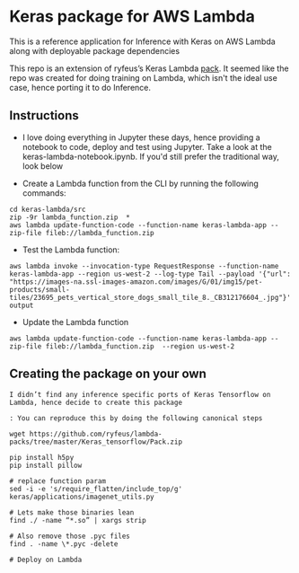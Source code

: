 # Keras package for AWS Lambda
This is a reference application for Inference with Keras on AWS Lambda along with deployable package dependencies

This repo is an extension of ryfeus’s Keras Lambda [pack](https://github.com/ryfeus/lambda-packs/tree/master/Keras_tensorflow). It seemed like the repo was created for doing training on Lambda, which isn't the ideal use case, hence porting it to do Inference. 

## Instructions

- I love doing everything in Jupyter these days, hence providing a notebook to code, deploy and test using Jupyter. Take a look at the keras-lambda-notebook.ipynb. If you'd still prefer the traditional way, look below

- Create a Lambda function from the CLI by running the following commands: 

```
cd keras-lambda/src
zip -9r lambda_function.zip  * 
aws lambda update-function-code --function-name keras-lambda-app --zip-file fileb://lambda_function.zip
```

- Test the Lambda function: 
```
aws lambda invoke --invocation-type RequestResponse --function-name keras-lambda-app --region us-west-2 --log-type Tail --payload '{"url": "https://images-na.ssl-images-amazon.com/images/G/01/img15/pet-products/small-tiles/23695_pets_vertical_store_dogs_small_tile_8._CB312176604_.jpg"}' output
```

- Update the Lambda function
```
aws lambda update-function-code --function-name keras-lambda-app --zip-file fileb://lambda_function.zip  --region us-west-2
```

## Creating the package on your own

```
I didn’t find any inference specific ports of Keras Tensorflow on Lambda, hence decide to create this package

: You can reproduce this by doing the following canonical steps

wget https://github.com/ryfeus/lambda-packs/tree/master/Keras_tensorflow/Pack.zip

pip install h5py 
pip install pillow

# replace function param
sed -i -e 's/require_flatten/include_top/g' keras/applications/imagenet_utils.py

# Lets make those binaries lean
find ./ -name “*.so” | xargs strip

# Also remove those .pyc files
find . -name \*.pyc -delete

# Deploy on Lambda
